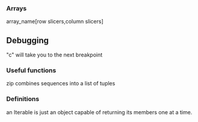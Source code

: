 ### Arrays
array_name[row slicers,column slicers]

## Debugging
"c" will take you to the next breakpoint

### Useful functions
zip combines sequences into a list of tuples

### Definitions
an Iterable is just an object capable of returning its members one at a time.

